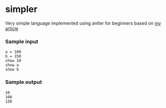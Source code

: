 # simpler
Very simple language implemented using antler for beginners based on [my article](https://medium.com/@shalithasuranga/build-your-own-programming-language-with-antlr-5201955537a5)

### Sample input

```
a = 100
b = 150
show 10
show a
show b
```

### Sample output

```
10
100
150
```
